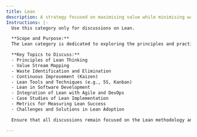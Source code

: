 ```yaml
---
title: Lean
description: A strategy focused on maximising value while minimising waste, originating from the Toyota Production System.
Instructions: |-
  Use this category only for discussions on Lean.

  **Scope and Purpose:**  
  The Lean category is dedicated to exploring the principles and practices of Lean methodologies, which focus on maximising value while minimising waste. This category aims to provide insights into how Lean can enhance efficiency, improve processes, and foster a culture of continuous improvement within organisations.

  **Key Topics to Discuss:**
  - Principles of Lean Thinking
  - Value Stream Mapping
  - Waste Identification and Elimination
  - Continuous Improvement (Kaizen)
  - Lean Tools and Techniques (e.g., 5S, Kanban)
  - Lean in Software Development
  - Integration of Lean with Agile and DevOps
  - Case Studies of Lean Implementation
  - Metrics for Measuring Lean Success
  - Challenges and Solutions in Lean Adoption

  Ensure that all discussions remain focused on the Lean methodology and its application within various organisational contexts.

---
```


